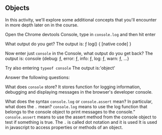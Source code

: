## Objects

In this activity, we'll explore some additional concepts that you'll encounter in more depth later on in the course.

Open the Chrome devtools Console, type in `console.log` and then hit enter

What output do you get?
The output is:
ƒ log() { [native code] }

Now enter just `console` in the Console, what output do you get back?
The output is: console {debug: ƒ, error: ƒ, info: ƒ, log: ƒ, warn: ƒ, …}

Try also entering `typeof console`
The output is:'object'

Answer the following questions:

What does `console` store?
It stores function for logging information, debugging and displaying messages in the browser's developer console.

What does the syntax `console.log` or `console.assert` mean? In particular, what does the `.` mean?
`console.log` means to use the log function that belongs to the console object to print messages to the console.”
`console.assert` means to use the assert method from the console object to test if something is true.
The `.` is called dot notation and it is used It is used in javascript to access properties or methods of an object.

